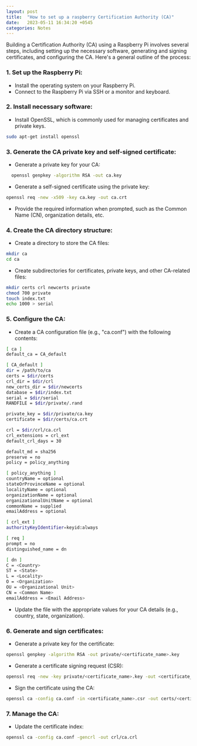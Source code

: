 ```yaml
---
layout: post
title:  "How to set up a raspberry Certification Authority (CA)"
date:   2023-05-11 16:34:20 +0545
categories: Notes
---
```


<p>Building a Certification Authority (CA) using a Raspberry Pi involves several steps, including setting up the necessary software, generating and signing certificates, and configuring the CA. Here's a general outline of the process:</p>

### 1. Set up the Raspberry Pi:

  - Install the operating system on your Raspberry Pi.
  - Connect to the Raspberry Pi via SSH or a monitor and keyboard.

### 2. Install necessary software:

  - Install OpenSSL, which is commonly used for managing certificates and private keys.

```bash
sudo apt-get install openssl
```
### 3. Generate the CA private key and self-signed certificate:

  - Generate a private key for your CA:

```bash
  openssl genpkey -algorithm RSA -out ca.key
```
- Generate a self-signed certificate using the private key:

```bash
openssl req -new -x509 -key ca.key -out ca.crt
```
- Provide the required information when prompted, such as the Common Name (CN), organization details, etc.

### 4. Create the CA directory structure:

- Create a directory to store the CA files:

```bash
mkdir ca
cd ca
```
- Create subdirectories for certificates, private keys, and other CA-related files:

```bash
mkdir certs crl newcerts private
chmod 700 private
touch index.txt
echo 1000 > serial
```
### 5. Configure the CA:

- Create a CA configuration file (e.g., "ca.conf") with the following contents:

```bash
[ ca ]
default_ca = CA_default

[ CA_default ]
dir = /path/to/ca
certs = $dir/certs
crl_dir = $dir/crl
new_certs_dir = $dir/newcerts
database = $dir/index.txt
serial = $dir/serial
RANDFILE = $dir/private/.rand

private_key = $dir/private/ca.key
certificate = $dir/certs/ca.crt

crl = $dir/crl/ca.crl
crl_extensions = crl_ext
default_crl_days = 30

default_md = sha256
preserve = no
policy = policy_anything

[ policy_anything ]
countryName = optional
stateOrProvinceName = optional
localityName = optional
organizationName = optional
organizationalUnitName = optional
commonName = supplied
emailAddress = optional

[ crl_ext ]
authorityKeyIdentifier=keyid:always

[ req ]
prompt = no
distinguished_name = dn

[ dn ]
C = <Country>
ST = <State>
L = <Locality>
O = <Organization>
OU = <Organizational Unit>
CN = <Common Name>
emailAddress = <Email Address>
```
- Update the file with the appropriate values for your CA details (e.g., country, state, organization).

### 6. Generate and sign certificates:

- Generate a private key for the certificate:

```bash
openssl genpkey -algorithm RSA -out private/<certificate_name>.key
```
- Generate a certificate signing request (CSR):

```bash
openssl req -new -key private/<certificate_name>.key -out <certificate_name>.csr
```
- Sign the certificate using the CA:

```bash
openssl ca -config ca.conf -in <certificate_name>.csr -out certs/<certificate_name>.crt
```
### 7. Manage the CA:
- Update the certificate index:

```bash
openssl ca -config ca.conf -gencrl -out crl/ca.crl
```